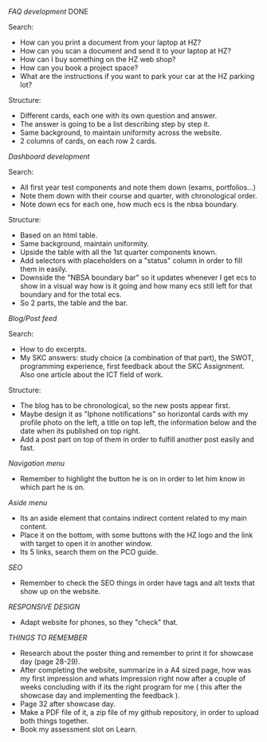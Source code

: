 *FAQ development* DONE

Search: 
-   How can you print a document from your laptop at HZ?
-   How can you scan a document and send it to your laptop at HZ?
-   How can I buy something on the HZ web shop?
-   How can you book a project space?
-   What are the instructions if you want to park your car at the HZ parking lot?

Structure:
-   Different cards, each one with its own question and answer.
-   The answer is going to be a list describing step by step it.
-   Same background, to maintain uniformity across the website.
-   2 columns of cards, on each row 2 cards.

*Dashboard development*

Search:
-   All first year test components and note them down (exams, portfolios...)
-   Note them down with their course and quarter, with chronological order.
-   Note down ecs for each one, how much ecs is the nbsa boundary.

Structure:
-   Based on an html table.
-   Same background, maintain uniformity.
-   Upside the table with all the 1st quarter components known.
-   Add selectors with placeholders on a "status" column in order to fill them in easily.
-   Downside the "NBSA boundary bar" so it updates whenever I get ecs to show in a visual way how is it going and how many ecs still left for that boundary and for the total ecs.
-   So 2 parts, the table and the bar.

*Blog/Post feed*

Search:
-   How to do excerpts.
-   My SKC answers: study choice (a combination of that part), the SWOT, programming experience, first feedback about the SKC Assignment. Also one article about the ICT field of work.

Structure:
-   The blog has to be chronological, so the new posts appear first.
-   Maybe design it as "Iphone notifications" so horizontal cards with my profile photo on the left, a title on top left, the information below and the date when its published on top right.
-   Add a post part on top of them in order to fulfill another post easily and fast.

*Navigation menu*
-   Remember to highlight the button he is on in order to let him know in which part he is on.

*Aside menu*
-   Its an aside element that contains indirect content related to my main content.
-   Place it on the bottom, with some buttons with the HZ logo and the link with target to open it in another window.
-   Its 5 links, search them on the PCO guide.

*SEO*
-   Remember to check the SEO things in order have tags and alt texts that show up on the website.

*RESPONSIVE DESIGN*
-   Adapt website for phones, so they "check" that.

*THINGS TO REMEMBER*
-   Research about the poster thing and remember to print it for showcase day (page 28-29).
-   After completing the website, summarize in a A4 sized page, how was my first impression and whats impression right now after a couple of weeks concluding with if its the right program for me ( this after the showcase day and implementing the feedback ).
-   Page 32 after showcase day.
-   Make a PDF file of it, a zip file of my github repository, in order to upload both things together.
-   Book my assessment slot on Learn.